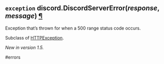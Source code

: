## `exception` discord.**DiscordServerError**(_response_, _message_) [¶](https://discordpy.readthedocs.io/en/stable/api.html#discord.DiscordServerError)
Exception that’s thrown for when a 500 range status code occurs.

Subclass of [HTTPException](./HTTPException).

_New in version 1.5._

#errors 